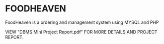 # FOODHEAVEN
FoodHeaven is a ordering and management system using MYSQL and PHP

VIEW "DBMS Mini Project Report.pdf" FOR MORE DETAILS AND PROJECT REPORT.

